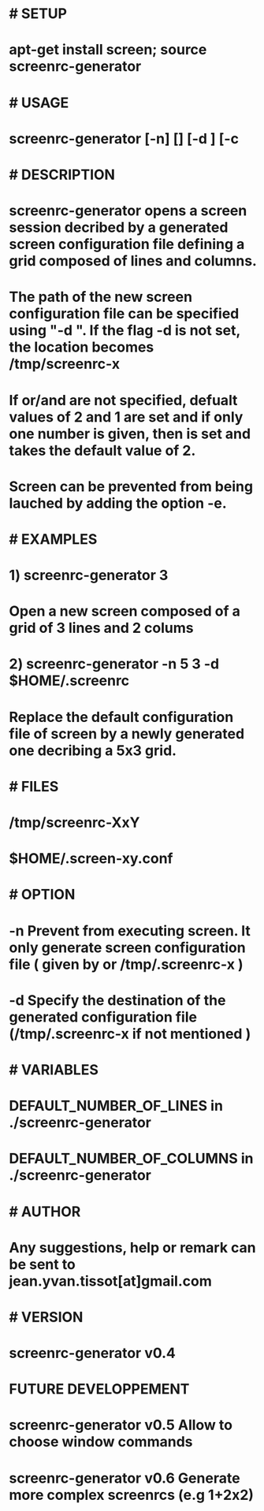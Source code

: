 # # SETUP
# 
# apt-get install screen; source screenrc-generator
#
# # USAGE
# 
# screenrc-generator [-n] <X> [<Y>] [-d <PATH>] [-c <FILE WITH COMMAND LIST>
# 
# # DESCRIPTION
#  
# screenrc-generator opens a screen session decribed by a generated screen configuration file defining a grid composed of <X> lines and <Y> columns.
#
# The path of the new screen configuration file can be specified using "-d <PATH>". If the flag -d is not set, the location becomes /tmp/screenrc-<X>x<Y>
#
# If <X> or/and <Y> are not specified, defualt values of 2 and 1 are set and if only one number is given, then <X> is set and <Y> takes the default value of 2.
#
# Screen can be prevented from being lauched by adding the option -e.
#
# # EXAMPLES
#
# 1) screenrc-generator 3
#  
#    Open a new screen composed of a grid of 3 lines and 2 colums
#
# 2) screenrc-generator -n 5 3 -d $HOME/.screenrc
#
#    Replace the default configuration file of screen by a newly generated one decribing a 5x3 grid.
#
# # FILES
# 
# /tmp/screenrc-XxY
# $HOME/.screen-xy.conf
#
# # OPTION
#
# -n    Prevent from executing screen. It only generate screen configuration file ( given by <PATH> or /tmp/.screenrc-<X>x<Y> )
# -d <PATH>     Specify the destination of the generated configuration file (/tmp/.screenrc-<X>x<Y> if not mentioned )
#
# # VARIABLES
#
# DEFAULT_NUMBER_OF_LINES in ./screenrc-generator     
# DEFAULT_NUMBER_OF_COLUMNS in ./screenrc-generator
#
# # AUTHOR
#
# Any suggestions, help or remark can be sent to jean.yvan.tissot[at]gmail.com
#
# # VERSION
#
# screenrc-generator v0.4
#
# FUTURE DEVELOPPEMENT
#
# screenrc-generator v0.5       Allow to choose window commands
# screenrc-generator v0.6       Generate more complex screenrcs (e.g 1+2x2)
